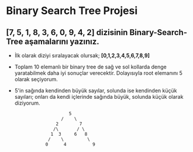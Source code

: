 # Binary Search Tree Projesi

## [7, 5, 1, 8, 3, 6, 0, 9, 4, 2] dizisinin Binary-Search-Tree aşamalarını yazınız.

* İlk olarak diziyi sıralayacak olursak;
**[0,1,2,3,4,5,6,7,8,9]** 

* Toplam 10 elemanlı bir binary tree de sağ ve sol kollarda denge yaratabilmek daha iyi sonuçlar verecektir. Dolayısıyla root elemanını 5 olarak seçiyorum.
* 5'in sağında kendinden büyük sayılar, solunda ise kendinden küçük sayıları;
onları da kendi içlerinde sağında büyük, solunda küçük olarak diziyorum.
```
                        5
                     /    \
                   2        7
                  /\       / \ 
                 1  3     6   8
                /    \         \
               0      4          9
```
               